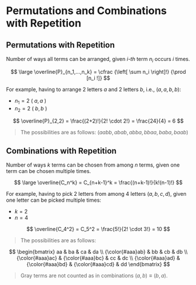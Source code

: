 # Permutations and Combinations with Repetition

## Permutations with Repetition

Number of ways all terms can be arranged, given _i-th_ term $n_i$ occurs $i$ times.

$$
\large
\overline{P}_{n_1,...,n_k} = \cfrac
{\left[ \sum n_i \right]!}
{\prod [n_i !]}
$$

For example, having to arrange 2 letters $a$ and 2 letters $b$, i.e., $(a,a,b,b)$:

- $n_1 = 2$ ( $a,a$ )
- $n_2 = 2$ ( $b,b$ )

$$
\overline{P}_{2,2} =
\frac{(2+2)!}{2! \cdot 2!} =
\frac{24}{4} = 6
$$

> The possibilities are as follows: $(aabb,abab,abba,bbaa,baba,baab)$


## Combinations with Repetition

Number of ways $k$ terms can be chosen from among $n$ terms, given one term can be chosen multiple times.

$$
\large
\overline{C_n^k} =
C_{n+k-1}^k =
\frac{(n+k-1)!}{k!(n-1)!}
$$

For example, having to pick 2 letters from among 4 letters $(a,b,c,d)$, given one letter can be picked multiple times:

- $k = 2$
- $n = 4$

$$
\overline{C_4^2} = C_5^2 =
\frac{5!}{2! \cdot 3!} = 10
$$

> The possibilities are as follows:

$$
\begin{bmatrix}
aa & ba & ca & da
\\
{\color{#aaa}ab} & bb & cb & db
\\
{\color{#aaa}ac} & {\color{#aaa}bc} & cc & dc
\\
{\color{#aaa}ad} & {\color{#aaa}bd} & {\color{#aaa}cd} & dd
\end{bmatrix}
$$

> Gray terms are not counted as in combinations $(a,b) \equiv (b,a)$.
